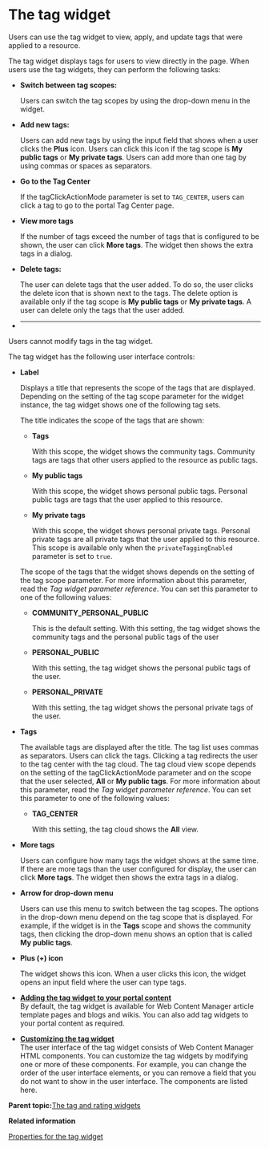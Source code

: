 # The tag widget

Users can use the tag widget to view, apply, and update tags that were applied to a resource.

The tag widget displays tags for users to view directly in the page. When users use the tag widgets, they can perform the following tasks:

-   **Switch between tag scopes:**

    Users can switch the tag scopes by using the drop-down menu in the widget.

-   **Add new tags:**

    Users can add new tags by using the input field that shows when a user clicks the **Plus** icon. Users can click this icon if the tag scope is **My public tags** or **My private tags**. Users can add more than one tag by using commas or spaces as separators.

-   **Go to the Tag Center**

    If the tagClickActionMode parameter is set to `TAG_CENTER`, users can click a tag to go to the portal Tag Center page.

-   **View more tags**

    If the number of tags exceed the number of tags that is configured to be shown, the user can click **More tags**. The widget then shows the extra tags in a dialog.

-   **Delete tags:**

    The user can delete tags that the user added. To do so, the user clicks the delete icon that is shown next to the tags. The delete option is available only if the tag scope is **My public tags** or **My private tags**. A user can delete only the tags that the user added.

-   ****

Users cannot modify tags in the tag widget.

The tag widget has the following user interface controls:

-   **Label**

    Displays a title that represents the scope of the tags that are displayed. Depending on the setting of the tag scope parameter for the widget instance, the tag widget shows one of the following tag sets.

    The title indicates the scope of the tags that are shown:

    -   **Tags**

        With this scope, the widget shows the community tags. Community tags are tags that other users applied to the resource as public tags.

    -   **My public tags**

        With this scope, the widget shows personal public tags. Personal public tags are tags that the user applied to this resource.

    -   **My private tags**

        With this scope, the widget shows personal private tags. Personal private tags are all private tags that the user applied to this resource. This scope is available only when the `privateTaggingEnabled` parameter is set to `true`.

    The scope of the tags that the widget shows depends on the setting of the tag scope parameter. For more information about this parameter, read the *Tag widget parameter reference*. You can set this parameter to one of the following values:

    -   **COMMUNITY\_PERSONAL\_PUBLIC**

        This is the default setting. With this setting, the tag widget shows the community tags and the personal public tags of the user

    -   **PERSONAL\_PUBLIC**

        With this setting, the tag widget shows the personal public tags of the user.

    -   **PERSONAL\_PRIVATE**

        With this setting, the tag widget shows the personal private tags of the user.

-   **Tags**

    The available tags are displayed after the title. The tag list uses commas as separators. Users can click the tags. Clicking a tag redirects the user to the tag center with the tag cloud. The tag cloud view scope depends on the setting of the tagClickActionMode parameter and on the scope that the user selected, **All** or **My public tags**. For more information about this parameter, read the *Tag widget parameter reference*. You can set this parameter to one of the following values:

    -   **TAG\_CENTER**

        With this setting, the tag cloud shows the **All** view.

-   **More tags**

    Users can configure how many tags the widget shows at the same time. If there are more tags than the user configured for display, the user can click **More tags**. The widget then shows the extra tags in a dialog.

-   **Arrow for drop-down menu**

    Users can use this menu to switch between the tag scopes. The options in the drop-down menu depend on the tag scope that is displayed. For example, if the widget is in the **Tags** scope and shows the community tags, then clicking the drop-down menu shows an option that is called **My public tags**.

-   **Plus \(+\) icon**

    The widget shows this icon. When a user clicks this icon, the widget opens an input field where the user can type tags.


-   **[Adding the tag widget to your portal content](../admin-system/tag_rate_add_inltag_lite.md)**  
By default, the tag widget is available for Web Content Manager article template pages and blogs and wikis. You can also add tag widgets to your portal content as required.
-   **[Customizing the tag widget](../admin-system/tag_rate_cust_inltag_lite.md)**  
The user interface of the tag widget consists of Web Content Manager HTML components. You can customize the tag widgets by modifying one or more of these components. For example, you can change the order of the user interface elements, or you can remove a field that you do not want to show in the user interface. The components are listed here.

**Parent topic:**[The tag and rating widgets](../admin-system/tag_rate_ui_alt.md)

**Related information**  


[Properties for the tag widget](../admin-system/srvcfg_cpcfg4tr_dlgtag_altui.md)

